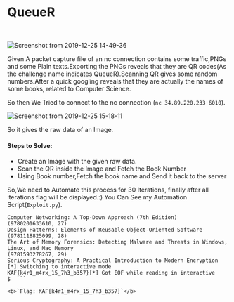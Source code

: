 <h1>QueueR</h1><br/>

![Screenshot from 2019-12-25 14-49-36](https://user-images.githubusercontent.com/46676598/71441094-0b4c1f00-2726-11ea-9a46-431bd8ccb00a.png)

Given A packet capture file of an nc connection contains some traffic,PNGs and some Plain texts.Exporting the PNGs reveals that they are QR codes(As the challenge name indicates QueueR).Scanning QR gives some random numbers.After a quick googling reveals that they are actually the names of some books, related to Computer Science.

So then We Tried to connect to the nc connection (`nc 34.89.220.233 6010`).

![Screenshot from 2019-12-25 15-18-11](https://user-images.githubusercontent.com/46676598/71441997-f5d8f400-2729-11ea-99d3-31ac67659ab5.png)

So it gives the raw data of an Image.

<h4>Steps to Solve:</h4>
<ul>
  <li>Create an Image with the given raw data.</li>
  <li>Scan the QR inside the Image and Fetch the Book Number</li>
  <li>Using Book number,Fetch the book name and Send it back to the server</li>
</ul>

So,We need to Automate this process for  30 Iterations, finally after all iterations flag will be displayed.:)
You Can See my Automation Script(`Exploit.py`).
  
```(9780133594140, 26)
Computer Networking: A Top-Down Approach (7th Edition)
(9780201633610, 27)
Design Patterns: Elements of Reusable Object-Oriented Software
(9781118825099, 28)
The Art of Memory Forensics: Detecting Malware and Threats in Windows, Linux, and Mac Memory
(9781593278267, 29)
Serious Cryptography: A Practical Introduction to Modern Encryption
[*] Switching to interactive mode
KAF{k4r1_m4rx_15_7h3_b357}[*] Got EOF while reading in interactive
$  ```

<b>`Flag: KAF{k4r1_m4rx_15_7h3_b357}`</b>
